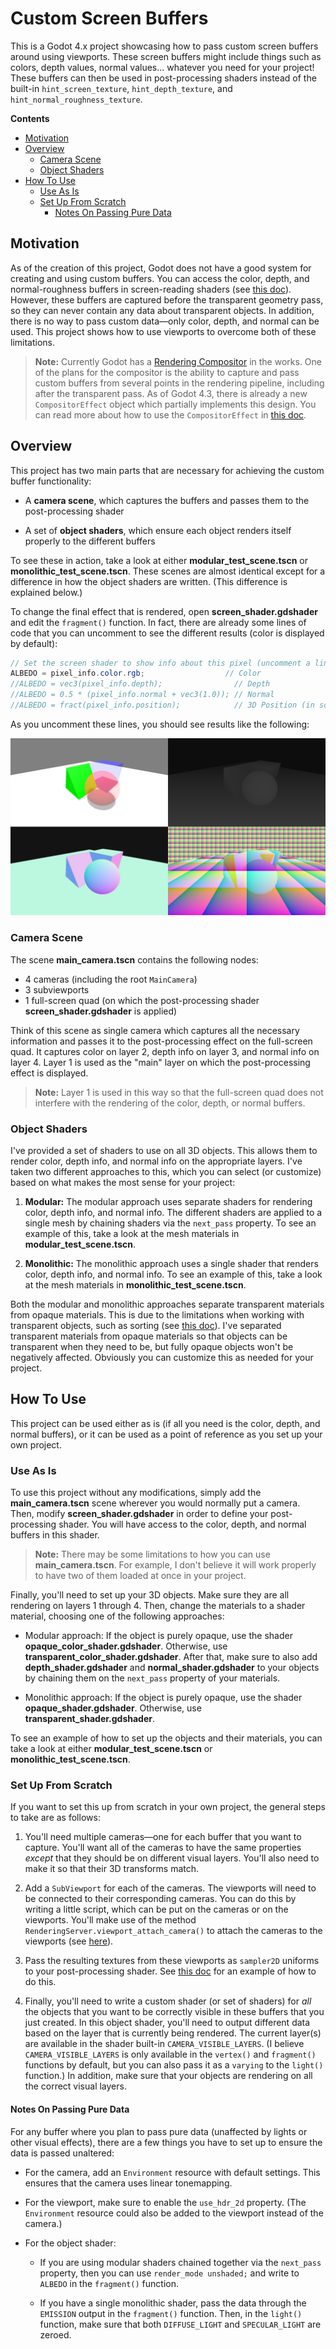 # Custom Screen Buffers

This is a Godot 4.x project showcasing how to pass custom screen buffers around using viewports. These screen buffers might include things such as colors, depth values, normal values... whatever you need for your project! These buffers can then be used in post-processing shaders instead of the built-in `hint_screen_texture`, `hint_depth_texture`, and `hint_normal_roughness_texture`.

**Contents**
* [Motivation](#motivation)
* [Overview](#overview)
    * [Camera Scene](#camera-scene)
    * [Object Shaders](#object-shaders)
* [How To Use](#how-to-use)
   * [Use As Is](#use-as-is)
   * [Set Up From Scratch](#set-up-from-scratch)
      * [Notes On Passing Pure Data](#notes-on-passing-pure-data)

## Motivation

As of the creation of this project, Godot does not have a good system for creating and using custom buffers. You can access the color, depth, and normal-roughness buffers in screen-reading shaders (see [this doc](https://docs.godotengine.org/en/stable/tutorials/shaders/screen-reading_shaders.html)). However, these buffers are captured before the transparent geometry pass, so they can never contain any data about transparent objects. In addition, there is no way to pass custom data—only color, depth, and normal can be used. This project shows how to use viewports to overcome both of these limitations.

> **Note:** Currently Godot has a [Rendering Compositor](https://github.com/godotengine/godot-proposals/issues/7916) in the works. One of the plans for the compositor is the ability to capture and pass custom buffers from several points in the rendering pipeline, including after the transparent pass. As of Godot 4.3, there is already a new `CompositorEffect` object which partially implements this design. You can read more about how to use the `CompositorEffect` in [this doc](https://docs.godotengine.org/en/stable/tutorials/rendering/compositor.html).

## Overview

This project has two main parts that are necessary for achieving the custom buffer functionality:

* A **camera scene**, which captures the buffers and passes them to the post-processing shader

* A set of **object shaders**, which ensure each object renders itself properly to the different buffers

To see these in action, take a look at either **modular_test_scene.tscn** or **monolithic_test_scene.tscn**. These scenes are almost identical except for a difference in how the object shaders are written. (This difference is explained below.)

To change the final effect that is rendered, open **screen_shader.gdshader** and edit the `fragment()` function. In fact, there are already some lines of code that you can uncomment to see the different results (color is displayed by default):

```glsl
// Set the screen shader to show info about this pixel (uncomment a line to view)
ALBEDO = pixel_info.color.rgb;                  // Color
//ALBEDO = vec3(pixel_info.depth);                // Depth
//ALBEDO = 0.5 * (pixel_info.normal + vec3(1.0)); // Normal
//ALBEDO = fract(pixel_info.position);            // 3D Position (in screen space)
```

As you uncomment these lines, you should see results like the following:

![Screen Shader Examples](screen_shader_examples.png "Screen Shader Examples")

### Camera Scene

The scene **main_camera.tscn** contains the following nodes:
* 4 cameras (including the root `MainCamera`)
* 3 subviewports
* 1 full-screen quad (on which the post-processing shader **screen_shader.gdshader** is applied)

Think of this scene as single camera which captures all the necessary information and passes it to the post-processing effect on the full-screen quad. It captures color on layer 2, depth info on layer 3, and normal info on layer 4. Layer 1 is used as the "main" layer on which the post-processing effect is displayed.

> **Note:** Layer 1 is used in this way so that the full-screen quad does not interfere with the rendering of the color, depth, or normal buffers.

### Object Shaders

I've provided a set of shaders to use on all 3D objects. This allows them to render color, depth info, and normal info on the appropriate layers. I've taken two different approaches to this, which you can select (or customize) based on what makes the most sense for your project:

1. **Modular:** The modular approach uses separate shaders for rendering color, depth info, and normal info. The different shaders are applied to a single mesh by chaining shaders via the `next_pass` property. To see an example of this, take a look at the mesh materials in **modular_test_scene.tscn**.

2. **Monolithic:** The monolithic approach uses a single shader that renders color, depth info, and normal info. To see an example of this, take a look at the mesh materials in **monolithic_test_scene.tscn**.

Both the modular and monolithic approaches separate transparent materials from opaque materials. This is due to the limitations when working with transparent objects, such as sorting (see [this doc](https://docs.godotengine.org/en/4.3/tutorials/3d/3d_rendering_limitations.html#transparency-sorting)). I've separated transparent materials from opaque materials so that objects can be transparent when they need to be, but fully opaque objects won't be negatively affected. Obviously you can customize this as needed for your project.

## How To Use

This project can be used either as is (if all you need is the color, depth, and normal buffers), or it can be used as a point of reference as you set up your own project.

### Use As Is

To use this project without any modifications, simply add the **main_camera.tscn** scene wherever you would normally put a camera. Then, modify **screen_shader.gdshader** in order to define your post-processing shader. You will have access to the color, depth, and normal buffers in this shader.

> **Note:** There may be some limitations to how you can use **main_camera.tscn**. For example, I don't believe it will work properly to have two of them loaded at once in your project.

Finally, you'll need to set up your 3D objects. Make sure they are all rendering on layers 1 through 4. Then, change the materials to a shader material, choosing one of the following approaches:

* Modular approach: If the object is purely opaque, use the shader **opaque_color_shader.gdshader**. Otherwise, use **transparent_color_shader.gdshader**. After that, make sure to also add **depth_shader.gdshader** and **normal_shader.gdshader** to your objects by chaining them on the `next_pass` property of your materials.

* Monolithic approach: If the object is purely opaque, use the shader **opaque_shader.gdshader**. Otherwise, use **transparent_shader.gdshader**.

To see an example of how to set up the objects and their materials, you can take a look at either **modular_test_scene.tscn** or **monolithic_test_scene.tscn**.

### Set Up From Scratch

If you want to set this up from scratch in your own project, the general steps to take are as follows:

1. You'll need multiple cameras—one for each buffer that you want to capture. You'll want all of the cameras to have the same properties *except* that they should be on different visual layers. You'll also need to make it so that their 3D transforms match.

2. Add a `SubViewport` for each of the cameras. The viewports will need to be connected to their corresponding cameras. You can do this by writing a little script, which can be put on the cameras or on the viewports. You'll make use of the method `RenderingServer.viewport_attach_camera()` to attach the cameras to the viewports (see [here](https://docs.godotengine.org/en/stable/classes/class_renderingserver.html#class-renderingserver-method-viewport-attach-camera)).

3. Pass the resulting textures from these viewports as `sampler2D` uniforms to your post-processing shader. See [this doc](https://docs.godotengine.org/en/stable/tutorials/shaders/using_viewport_as_texture.html) for an example of how to do this.

4. Finally, you'll need to write a custom shader (or set of shaders) for *all* the objects that you want to be correctly visible in these buffers that you just created. In this object shader, you'll need to output different data based on the layer that is currently being rendered. The current layer(s) are available in the shader built-in `CAMERA_VISIBLE_LAYERS`. (I believe `CAMERA_VISIBLE_LAYERS` is only available in the `vertex()` and `fragment()` functions by default, but you can also pass it as a `varying` to the `light()` function.) In addition, make sure that your objects are rendering on all the correct visual layers.

#### Notes On Passing Pure Data

For any buffer where you plan to pass pure data (unaffected by lights or other visual effects), there are a few things you have to set up to ensure the data is passed unaltered:

* For the camera, add an `Environment` resource with default settings. This ensures that the camera uses linear tonemapping.

* For the viewport, make sure to enable the `use_hdr_2d` property. (The `Environment` resource could also be added to the viewport instead of the camera.)

* For the object shader:

   * If you are using modular shaders chained together via the `next_pass` property, then you can use `render_mode unshaded;` and write to `ALBEDO` in the `fragment()` function.

   * If you have a single monolithic shader, pass the data through the `EMISSION` output in the `fragment()` function. Then, in the `light()` function, make sure that both `DIFFUSE_LIGHT` and `SPECULAR_LIGHT` are zeroed.

